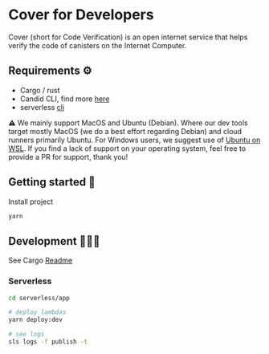 # Cover for Developers

Cover (short for Code Verification) is an open internet service that helps verify the code of canisters on the Internet Computer.


## Requirements ⚙
- Cargo / rust
- Candid CLI, find more [here](docs/dfx.md#developer-tools)
- serverless [cli](https://www.serverless.com/framework/docs/getting-started)

⚠️ We mainly support MacOS and Ubuntu (Debian). Where our dev tools target mostly MacOS (we do a best effort regarding Debian) and cloud runners primarily Ubuntu. For Windows users, we suggest use of [Ubuntu on WSL](https://ubuntu.com/wsl). If you find a lack of support on your operating system, feel free to provide a PR for support, thank you!

## Getting started 🤔

Install project 
```sh
yarn
```

## Development 👷🏻‍♀️

See Cargo [Readme](./services/cover/README-dev.MD)

### Serverless



```sh
cd serverless/app

# deploy lambdas
yarn deploy:dev 

# see logs
sls logs -f publish -t    
```
